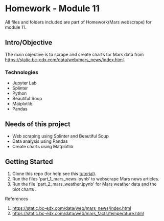 # Homework - Module 11 
All files and folders included are part of Homework(Mars webscrape) for module 11.


## Intro/Objective
The main objective is to scrape and create charts for Mars data from https://static.bc-edx.com/data/web/mars_news/index.html.

### Technologies
* Jupyter Lab
* Splinter
* Python
* Beautiful Soup
* Matplotlib
* Pandas

## Needs of this project
- Web scraping using Splinter and Beautiful Soup
- Data analysis using Pandas
- Create charts using Matplotlib


## Getting Started
1. Clone this repo (for help see this [tutorial](https://help.github.com/articles/cloning-a-repository/)).
2. Run the files 'part_1_mars_news.ipynb' to webscrape Mars news articles.
3. Run the file 'part_2_mars_weather.ipynb' for Mars weather data and the plot charts .

References
1.  https://static.bc-edx.com/data/web/mars_news/index.html
2.  https://static.bc-edx.com/data/web/mars_facts/temperature.html

